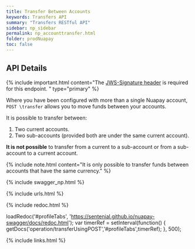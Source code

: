 ```yaml
---
title: Transfer Between Accounts
keywords: Transfers API
summary: "Transfers RESTful API"
sidebar: np_sidebar
permalink: np_accounttransfer.html
folder: prodNuapay
toc: false
---
```


## API Details

{% include important.html content="The [JWS-Signature header](np_secjws.html) is required for this endpoint. " type="primary" %} 

Where you have been configured with more than a single Nuapay account, `POST \transfer` allows you to move funds between your accounts.

It is possible to transfer between:

1. Two current accounts.
1. Two sub-accounts (provided both are under the same current account).

**It is not possible** to transfer from a current to a sub-account or from a sub-account to a current account.

{% include note.html content="It is only possible to transfer funds between accounts that have the same currency." %}

{% include swagger_np.html %}

{% include urls.html %}


<ul id="profileTabs" class="nav nav-tabs">
    
   
</ul>
   
{% include redoc.html %}
   
loadRedoc('#profileTabs', 'https://sentenial.github.io/nuapay-swagger/docs/redoc.html');
var timerRef = setInterval(function() { getDocs('operation/transferUsingPOST','#profileTabs',timerRef); }, 500);


</script>


<div id="mydiv"></div>
</div>
</div>


{% include links.html %}
